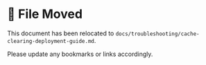# 📄 File Moved

This document has been relocated to `docs/troubleshooting/cache-clearing-deployment-guide.md`.

Please update any bookmarks or links accordingly. 